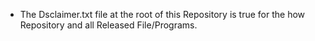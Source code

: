 - The Dsclaimer.txt file at the root of this Repository is true for the how Repository and all Released File/Programs.
